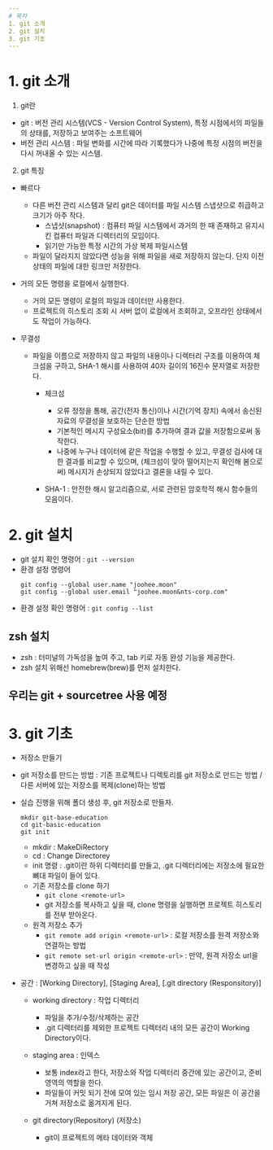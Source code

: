 ```yaml
---
# 목차
1. git 소개
2. git 설치
3. git 기초
---
```



# 1. git 소개
1. git란
  - git : 버전 관리 시스템(VCS - Version Control System), 특정 시점에서의 파일들의 상태를, 저장하고 보여주는 소프트웨어
  - 버전 관리 시스템 : 파일 변화를 시간에 따라 기록했다가 나중에 특정 시점의 버전을 다시 꺼내올 수 있는 시스템.

2. git 특징
  - 빠르다
    - 다른 버전 관리 시스템과 달리 git은 데이터를 파일 시스템 스냅샷으로 취급하고 크기가 아주 작다.
      - 스냅샷(snapshot) : 컴퓨터 파일 시스템에서 과거의 한 때 존재하고 유지시킨 컴퓨터 파일과 디렉터리의 모임이다.
      - 읽기만 가능한 특정 시간의 가상 복제 파일시스템
    - 파일이 달라지지 않았다면 성능을 위해 파일을 새로 저장하지 않는다. 단지 이전 상태의 파일에 대한 링크만 저장한다.
    
  - 거의 모든 명령을 로컬에서 실행한다.
    - 거의 모든 명령이 로컬의 파일과 데이터만 사용한다.
    - 프로젝트의 히스토리 조회 시 서버 없이 로컬에서 조회하고, 오프라인 상태에서도 작업이 가능하다.
  - 무결성
    - 파일을 이름으로 저장하지 않고 파일의 내용이나 디렉터리 구조를 이용하여 체크섬을 구하고, SHA-1 해시를 사용하여 40자 길이의 16진수 문자열로 저장한다.
      - 체크섬
        - 오류 정정을 통해, 공간(전자 통신)이나 시간(기억 장치) 속에서 송신된 자료의 무결성을 보호하는 단순한 방법
        - 기본적인 메시지 구성요소(bit)를 추가하여 결과 값을 저장함으로써 동작한다.
        - 나중에 누구나 데이터에 같은 작업을 수행할 수 있고, 무결성 검사에 대한 결과를 비교할 수 있으며, (체크섬이 맞아 떨어지는지 확인해 봄으로써) 메시지가 손상되지 않았다고 결론을 내릴 수 있다.
        
      - SHA-1 : 안전한 해시 알고리즘으로, 서로 관련된 암호학적 해시 함수들의 모음이다.
# 2. git 설치
- git 설치 확인 명령어 : ```git --version```
- 환경 설정 명령어
  ```
  git config --global user.name "joohee.moon"
  git config --global user.email "joohee.moon&nts-corp.com"
  ```
- 환경 설정 확인 명령어 : ```git config --list```

## zsh 설치
- zsh : 터미널의 가독성을 높여 주고, tab 키로 자동 완성 기능을 제공한다.
- zsh 설치 위해선 homebrew(brew)를 먼저 설치한다.

## 우리는 git + sourcetree 사용 예정
# 3. git 기초
- 저장소 만들기
- git 저장소를 만드는 방법 : 기존 프로젝트나 디렉토리를 git 저장소로 만드는 방법 / 다른 서버에 있는 저장소를 복제(clone)하는 방법
- 실습 진행을 위해 폴더 생성 후, git 저장소로 만들자.
  ```
  mkdir git-base-education
  cd git-basic-education
  git init
  ```
  - mkdir : MakeDiRectory
  - cd : Change Directorey
  - init 명령 : .git이란 하위 디렉터리를 만들고, .git 디렉터리에는 저장소에 필요한 뼈대 파일이 들어 있다.
  - 기존 저장소를 clone 하기
    - ```git clone <remote-url>```
    - git 저장소를 복사하고 싶을 때, clone 명령을 실행하면 프로젝트 히스토리를 전부 받아온다.
  - 원격 저장소 추가
    - ```git remote add origin <remote-url>``` : 로컬 저장소를 원격 저장소와 연결하는 방법
    - ```git remote set-url origin <remote-url>``` : 만약, 원격 저장소 url을 변경하고 싶을 때 작성

- 공간 : [Working Directory], [Staging Area], [.git directory (Responsitory)]
  - working directory : 작업 디렉터리
    - 파일을 추가/수정/삭제하는 공간
    - .git 디렉터리를 제외한 프로젝트 디렉터리 내의 모든 공간이 Working Directory이다.

  - staging area : 인덱스
    - 보통 index라고 한다, 저장소와 작업 디렉터리 중간에 있는 공간이고, 준비 영역의 역할을 한다.
    - 파일들이 커밋 되기 전에 모여 있는 임시 저장 공간, 모든 파일은 이 공간을 거쳐 저장소로 옮겨지게 된다.

  - git directory(Repository) (저장소)
    - git이 프로젝트의 메타 데이터와 객체 

